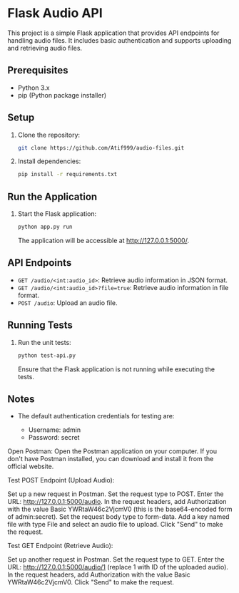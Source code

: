# Flask Audio API

This project is a simple Flask application that provides API endpoints for handling audio files. It includes basic authentication and supports uploading and retrieving audio files.

## Prerequisites

- Python 3.x
- pip (Python package installer)

## Setup

1. Clone the repository:

   ```bash
   git clone https://github.com/Atif999/audio-files.git

   ```

2. Install dependencies:

   ```bash
   pip install -r requirements.txt
   ```

## Run the Application

1. Start the Flask application:

   ```bash
   python app.py run
   ```

   The application will be accessible at http://127.0.0.1:5000/.

## API Endpoints

- `GET /audio/<int:audio_id>`: Retrieve audio information in JSON format.
- `GET /audio/<int:audio_id>?file=true`: Retrieve audio information in file format.
- `POST /audio`: Upload an audio file.

## Running Tests

1. Run the unit tests:

   ```bash
   python test-api.py
   ```

   Ensure that the Flask application is not running while executing the tests.

## Notes

- The default authentication credentials for testing are:

  - Username: admin
  - Password: secret

Open Postman:
Open the Postman application on your computer. If you don't have Postman installed, you can download and install it from the official website.

Test POST Endpoint (Upload Audio):

Set up a new request in Postman.
Set the request type to POST.
Enter the URL: http://127.0.0.1:5000/audio.
In the request headers, add Authorization with the value Basic YWRtaW46c2VjcmV0 (this is the base64-encoded form of admin:secret).
Set the request body type to form-data.
Add a key named file with type File and select an audio file to upload.
Click "Send" to make the request.

Test GET Endpoint (Retrieve Audio):

Set up another request in Postman.
Set the request type to GET.
Enter the URL: http://127.0.0.1:5000/audio/1 (replace 1 with ID of the uploaded audio).
In the request headers, add Authorization with the value Basic YWRtaW46c2VjcmV0.
Click "Send" to make the request.
